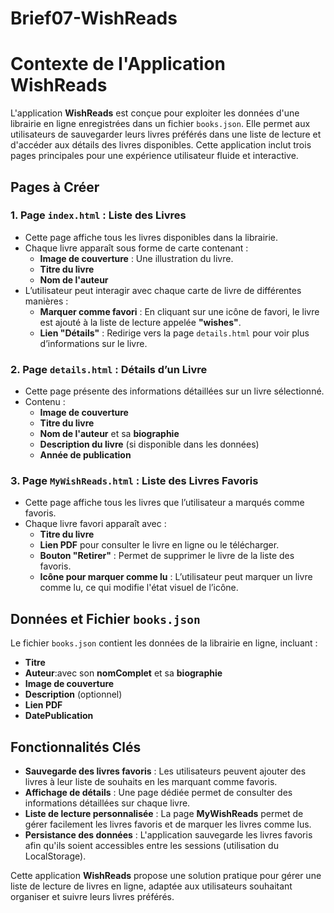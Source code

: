 # Brief07-WishReads
# Contexte de l'Application WishReads

L'application **WishReads** est conçue pour exploiter les données d'une librairie en ligne enregistrées dans un fichier `books.json`. Elle permet aux utilisateurs de sauvegarder leurs livres préférés dans une liste de lecture et d'accéder aux détails des livres disponibles. Cette application inclut trois pages principales pour une expérience utilisateur fluide et interactive.

## Pages à Créer

### 1. Page `index.html` : Liste des Livres
   - Cette page affiche tous les livres disponibles dans la librairie.
   - Chaque livre apparaît sous forme de carte contenant :
     - **Image de couverture** : Une illustration du livre.
     - **Titre du livre**
     - **Nom de l'auteur**
   - L’utilisateur peut interagir avec chaque carte de livre de différentes manières :
     - **Marquer comme favori** : En cliquant sur une icône de favori, le livre est ajouté à la liste de lecture appelée **"wishes"**.
     - **Lien "Détails"** : Redirige vers la page `details.html` pour voir plus d’informations sur le livre.

### 2. Page `details.html` : Détails d’un Livre
   - Cette page présente des informations détaillées sur un livre sélectionné.
   - Contenu :
     - **Image de couverture**
     - **Titre du livre**
     - **Nom de l'auteur** et sa **biographie**
     - **Description du livre** (si disponible dans les données)
     - **Année de publication**

### 3. Page `MyWishReads.html` : Liste des Livres Favoris
   - Cette page affiche tous les livres que l’utilisateur a marqués comme favoris.
   - Chaque livre favori apparaît avec :
     - **Titre du livre**
     - **Lien PDF**  pour consulter le livre en ligne ou le télécharger.
     - **Bouton "Retirer"** : Permet de supprimer le livre de la liste des favoris.
     - **Icône pour marquer comme lu** : L’utilisateur peut marquer un livre comme lu, ce qui modifie l'état visuel de l’icône.

## Données et Fichier `books.json`
Le fichier `books.json` contient les données de la librairie en ligne, incluant :
- **Titre**
- **Auteur**:avec son **nomComplet** et sa **biographie**
- **Image de couverture**
- **Description** (optionnel)
- **Lien PDF**
- **DatePublication** 

## Fonctionnalités Clés
- **Sauvegarde des livres favoris** : Les utilisateurs peuvent ajouter des livres à leur liste de souhaits en les marquant comme favoris.
- **Affichage de détails** : Une page dédiée permet de consulter des informations détaillées sur chaque livre.
- **Liste de lecture personnalisée** : La page **MyWishReads** permet de gérer facilement les livres favoris et de marquer les livres comme lus.
- **Persistance des données** : L'application sauvegarde les livres favoris afin qu'ils soient accessibles entre les sessions (utilisation du LocalStorage).

Cette application **WishReads** propose une solution pratique pour gérer une liste de lecture de livres en ligne, adaptée aux utilisateurs souhaitant organiser et suivre leurs livres préférés.
